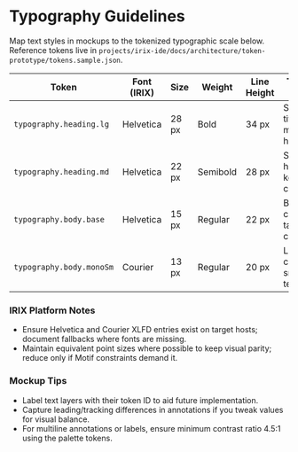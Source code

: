 # Typography Guidelines

Map text styles in mockups to the tokenized typographic scale below. Reference tokens live in `projects/irix-ide/docs/architecture/token-prototype/tokens.sample.json`.

| Token | Font (IRIX) | Size | Weight | Line Height | Typical Usage |
|-------|-------------|------|--------|-------------|----------------|
| `typography.heading.lg` | Helvetica | 28 px | Bold | 34 px | Screen titles, modal headers |
| `typography.heading.md` | Helvetica | 22 px | Semibold | 28 px | Section headers, key cards |
| `typography.body.base` | Helvetica | 15 px | Regular | 22 px | Body copy, table cells |
| `typography.body.monoSm` | Courier | 13 px | Regular | 20 px | Logs, code snippets, terminal |

### IRIX Platform Notes
- Ensure Helvetica and Courier XLFD entries exist on target hosts; document fallbacks where fonts are missing.
- Maintain equivalent point sizes where possible to keep visual parity; reduce only if Motif constraints demand it.

### Mockup Tips
- Label text layers with their token ID to aid future implementation.
- Capture leading/tracking differences in annotations if you tweak values for visual balance.
- For multiline annotations or labels, ensure minimum contrast ratio 4.5:1 using the palette tokens.
